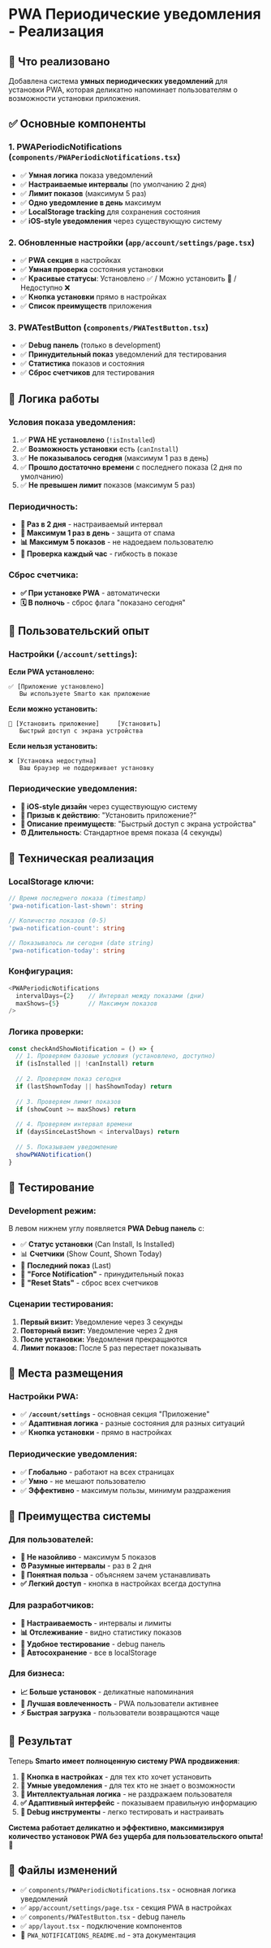 # PWA Периодические уведомления - Реализация

## 🎯 Что реализовано

Добавлена система **умных периодических уведомлений** для установки PWA, которая деликатно напоминает пользователям о возможности установки приложения.

## ✅ Основные компоненты

### 1. **PWAPeriodicNotifications** (`components/PWAPeriodicNotifications.tsx`)
- ✅ **Умная логика** показа уведомлений
- ✅ **Настраиваемые интервалы** (по умолчанию 2 дня)
- ✅ **Лимит показов** (максимум 5 раз)
- ✅ **Одно уведомление в день** максимум
- ✅ **LocalStorage tracking** для сохранения состояния
- ✅ **iOS-style уведомления** через существующую систему

### 2. **Обновленные настройки** (`app/account/settings/page.tsx`)
- ✅ **PWA секция** в настройках
- ✅ **Умная проверка** состояния установки
- ✅ **Красивые статусы**: Установлено ✅ / Можно установить 📱 / Недоступно ❌
- ✅ **Кнопка установки** прямо в настройках
- ✅ **Список преимуществ** приложения

### 3. **PWATestButton** (`components/PWATestButton.tsx`)
- ✅ **Debug панель** (только в development)
- ✅ **Принудительный показ** уведомлений для тестирования
- ✅ **Статистика** показов и состояния
- ✅ **Сброс счетчиков** для тестирования

## 📱 Логика работы

### **Условия показа уведомления:**
1. ✅ **PWA НЕ установлено** (`!isInstalled`)
2. ✅ **Возможность установки** есть (`canInstall`)
3. ✅ **Не показывалось сегодня** (максимум 1 раз в день)
4. ✅ **Прошло достаточно времени** с последнего показа (2 дня по умолчанию)
5. ✅ **Не превышен лимит** показов (максимум 5 раз)

### **Периодичность:**
- **📅 Раз в 2 дня** - настраиваемый интервал
- **🚫 Максимум 1 раз в день** - защита от спама
- **📊 Максимум 5 показов** - не надоедаем пользователю
- **🔄 Проверка каждый час** - гибкость в показе

### **Сброс счетчика:**
- **✅ При установке PWA** - автоматически
- **🗓️ В полночь** - сброс флага "показано сегодня"

## 🎨 Пользовательский опыт

### **Настройки (`/account/settings`):**

**Если PWA установлено:**
```
✅ [Приложение установлено]
   Вы используете Smarto как приложение
```

**Если можно установить:**
```
📱 [Установить приложение]     [Установить]
   Быстрый доступ с экрана устройства
```

**Если нельзя установить:**
```
❌ [Установка недоступна]
   Ваш браузер не поддерживает установку
```

### **Периодические уведомления:**
- **💫 iOS-style дизайн** через существующую систему
- **📲 Призыв к действию**: "Установить приложение?"
- **🎯 Описание преимуществ**: "Быстрый доступ с экрана устройства"
- **⏰ Длительность**: Стандартное время показа (4 секунды)

## 🔧 Техническая реализация

### **LocalStorage ключи:**
```typescript
// Время последнего показа (timestamp)
'pwa-notification-last-shown': string

// Количество показов (0-5)
'pwa-notification-count': string  

// Показывалось ли сегодня (date string)
'pwa-notification-today': string
```

### **Конфигурация:**
```typescript
<PWAPeriodicNotifications 
  intervalDays={2}    // Интервал между показами (дни)
  maxShows={5}        // Максимум показов
/>
```

### **Логика проверки:**
```typescript
const checkAndShowNotification = () => {
  // 1. Проверяем базовые условия (установлено, доступно)
  if (isInstalled || !canInstall) return
  
  // 2. Проверяем показ сегодня
  if (lastShownToday || hasShownToday) return
  
  // 3. Проверяем лимит показов
  if (showCount >= maxShows) return
  
  // 4. Проверяем интервал времени
  if (daysSinceLastShown < intervalDays) return
  
  // 5. Показываем уведомление
  showPWANotification()
}
```

## 🧪 Тестирование

### **Development режим:**
В левом нижнем углу появляется **PWA Debug панель** с:
- ✅ **Статус установки** (Can Install, Is Installed)
- 📊 **Счетчики** (Show Count, Shown Today)
- 📅 **Последний показ** (Last)
- 🔴 **"Force Notification"** - принудительный показ
- 🔄 **"Reset Stats"** - сброс всех счетчиков

### **Сценарии тестирования:**
1. **Первый визит:** Уведомление через 3 секунды
2. **Повторный визит:** Уведомление через 2 дня
3. **После установки:** Уведомления прекращаются
4. **Лимит показов:** После 5 раз перестает показывать

## 📍 Места размещения

### **Настройки PWA:**
- ✅ **`/account/settings`** - основная секция "Приложение"
- ✅ **Адаптивная логика** - разные состояния для разных ситуаций
- ✅ **Кнопка установки** - прямо в настройках

### **Периодические уведомления:**
- ✅ **Глобально** - работают на всех страницах
- ✅ **Умно** - не мешают пользователю
- ✅ **Эффективно** - максимум пользы, минимум раздражения

## 🎯 Преимущества системы

### **Для пользователей:**
- **🚫 Не назойливо** - максимум 5 показов
- **⏰ Разумные интервалы** - раз в 2 дня
- **📱 Понятная польза** - объясняем зачем устанавливать
- **✅ Легкий доступ** - кнопка в настройках всегда доступна

### **Для разработчиков:**
- **🔧 Настраиваемость** - интервалы и лимиты
- **📊 Отслеживание** - видно статистику показов
- **🧪 Удобное тестирование** - debug панель
- **💾 Автосохранение** - все в localStorage

### **Для бизнеса:**
- **📈 Больше установок** - деликатные напоминания
- **👥 Лучшая вовлеченность** - PWA пользователи активнее
- **⚡ Быстрая загрузка** - пользователи возвращаются чаще

## 🚀 Результат

Теперь **Smarto имеет полноценную систему PWA продвижения**:

1. **🎯 Кнопка в настройках** - для тех кто хочет установить
2. **📲 Умные уведомления** - для тех кто не знает о возможности
3. **🧠 Интеллектуальная логика** - не раздражаем пользователя
4. **✅ Адаптивный интерфейс** - показываем правильную информацию
5. **🔧 Debug инструменты** - легко тестировать и настраивать

**Система работает деликатно и эффективно, максимизируя количество установок PWA без ущерба для пользовательского опыта!** 🎉

## 📂 Файлы изменений

- ✅ `components/PWAPeriodicNotifications.tsx` - основная логика уведомлений
- ✅ `app/account/settings/page.tsx` - секция PWA в настройках  
- ✅ `components/PWATestButton.tsx` - debug панель
- ✅ `app/layout.tsx` - подключение компонентов
- 📄 `PWA_NOTIFICATIONS_README.md` - эта документация 